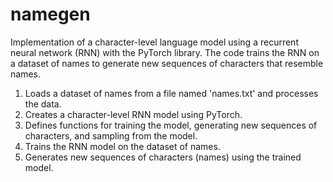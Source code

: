 # namegen
Implementation of a character-level language model using a recurrent neural network (RNN) with the PyTorch library. The code trains the RNN on a dataset of names to generate new sequences of characters that resemble names.

1. Loads a dataset of names from a file named 'names.txt' and processes the data.
2. Creates a character-level RNN model using PyTorch.
3. Defines functions for training the model, generating new sequences of characters, and sampling from the model.
4. Trains the RNN model on the dataset of names.
5. Generates new sequences of characters (names) using the trained model.
